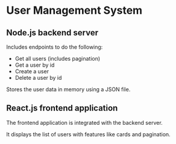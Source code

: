 # User Management System

## Node.js backend server
Includes endpoints to do the following:
- Get all users (includes pagination)
- Get a user by id
- Create a user
- Delete a user by id

Stores the user data in memory using a JSON file.

## React.js frontend application
The frontend application is integrated with the backend server.

It displays the list of users with features like cards and pagination. 